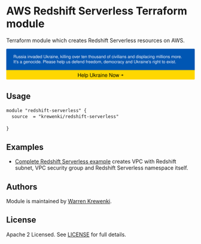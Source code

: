 # AWS Redshift Serverless Terraform module

Terraform module which creates Redshift Serverless resources on AWS.

[![SWUbanner](https://raw.githubusercontent.com/vshymanskyy/StandWithUkraine/main/banner2-direct.svg)](https://github.com/vshymanskyy/StandWithUkraine/blob/main/docs/README.md)

## Usage

```hcl
module "redshift-serverless" {
  source  = "krewenki/redshift-serverless"

}
```

## Examples

- [Complete Redshift Serverless example](https://github.com/krewenki/terraform-aws-redshift-serverless/tree/master/examples/complete) creates VPC with Redshift subnet, VPC security group and Redshift Serverless namespace itself.

<!-- BEGINNING OF PRE-COMMIT-TERRAFORM DOCS HOOK -->

<!-- END OF PRE-COMMIT-TERRAFORM DOCS HOOK -->

## Authors

Module is maintained by [Warren Krewenki](https://github.com/krewenki).

## License

Apache 2 Licensed. See [LICENSE](https://github.com/krewenki/terraform-aws-redshift-serverless/tree/main/LICENSE) for full details.
